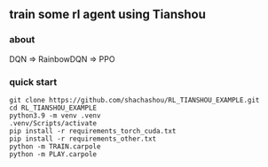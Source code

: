 ## train some rl agent using Tianshou
### about
DQN => RainbowDQN => PPO
### quick start 
```
git clone https://github.com/shachashou/RL_TIANSHOU_EXAMPLE.git
cd RL_TIANSHOU_EXAMPLE
python3.9 -m venv .venv
.venv/Scripts/activate
pip install -r requirements_torch_cuda.txt
pip install -r requirements_other.txt
python -m TRAIN.carpole
python -m PLAY.carpole
```
